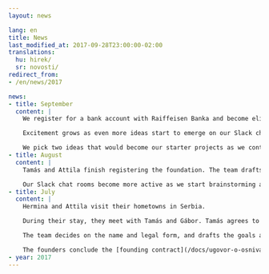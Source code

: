```yaml
---
layout: news

lang: en
title: News
last_modified_at: 2017-09-28T23:00:00-02:00
translations:
  hu: hirek/
  sr: novosti/
redirect_from:
- /en/news/2017

news:
- title: September
  content: |
    We register for a bank account with Raiffeisen Banka and become eligible for receiving donations. We submit our initial tax declaration. Wecomplete the vetting process and become qualified to use Benevity’s gift matching platform.

    Excitement grows as even more ideas start to emerge on our Slack channel. Hermina starts drafting an overall business plan for the foundation. Content starts to appear on our website.

    We pick two ideas that would become our starter projects as we continue to develop them.
- title: August
  content: |
    Tamás and Attila finish registering the foundation. The team drafts the logo and the stamp, deploys the very first version of the website, and starts the charity vetting process with TechSoup and Benevity. We enter into a bookkeeping agreement with Prima Nota.

    Our Slack chat rooms become more active as we start brainstorming about possible projects.
- title: July
  content: |
    Hermina and Attila visit their hometowns in Serbia.

    During their stay, they meet with Tamás and Gábor. Tamás agrees to join the team as the administrator and legal representative of the foundation. Gábor joines as the third board member.

    The team decides on the name and legal form, and drafts the goals and potential activities of the organisation.

    The founders conclude the [founding contract](/docs/ugovor-o-osnivanju.pdf), construct the [statute](/docs/statut.pdf) and the rest of the foundind documents, and request registration in the registry of business entities.
- year: 2017
---
```

